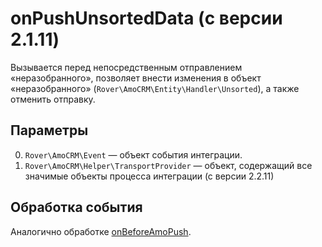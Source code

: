 # onPushUnsortedData (с версии 2.1.11)
Вызывается перед непосредственным отправлением «неразобранного», позволяет внести изменения в объект «неразобранного» (`Rover\AmoCRM\Entity\Handler\Unsorted`), а также отменить отправку.

## Параметры
0. `Rover\AmoCRM\Event` — объект события интеграции.
1. `Rover\AmoCRM\Helper\TransportProvider` — объект, содержащий все значимые объекты процесса интеграции (с версии 2.2.11)

## Обработка события
Аналогично обработке [onBeforeAmoPush](./onbeforeamopush.md).
